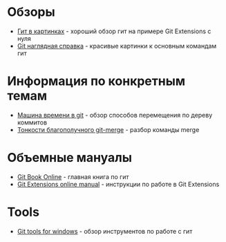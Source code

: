 Обзоры
=
- [Гит в картинках](https://rsdn.ru/article/tools/Git.xml) - хороший обзор гит на примере Git Extensions с нуля
- [Git наглядная справка](http://marklodato.github.io/visual-git-guide/index-ru.html) - красивые картинки к основным командам гит

Информация по конкретным темам
=
- [Машина времени в git](http://habrahabr.ru/post/157175/) - обзор способов перемещения по дереву коммитов
- [Тонкости благополучного git-merge](http://habrahabr.ru/post/195674/) - разбор команды merge

Объемные мануалы
=
- [Git Book Online](http://git-scm.com/book/) - главная книга по гит
- [Git Extensions online manual](https://git-extensions-documentation.readthedocs.org/en/latest/?) - инструкции по работе в Git Extensions

Tools
=
- [Git tools for windows](http://blog.danielthecoder.net/2013/08/git-tools-for-windows.html) - обзор инструментов по работе с гит
